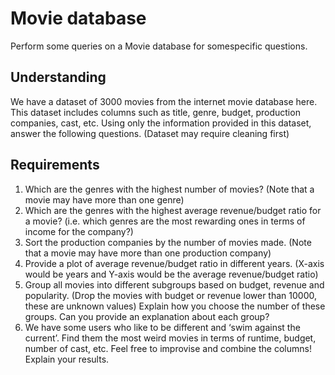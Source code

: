 # Movie database

Perform some queries on a Movie database for somespecific questions.

## Understanding

We have a dataset of 3000 movies from the internet movie database here. This dataset includes columns such as title, genre, budget, production companies, cast, etc. Using only the information provided in this dataset, answer the following questions. (Dataset may require cleaning first)

## Requirements

1.	Which are the genres with the highest number of movies? (Note that a movie may have more than one genre)
2.	Which are the genres with the highest average revenue/budget ratio for a movie? (i.e. which genres are the most rewarding ones in terms of income for the company?)
3.	Sort the production companies by the number of movies made. (Note that a movie may have more than one production company)
4.	Provide a plot of average revenue/budget ratio in different years. (X-axis would be years and Y-axis would be the average revenue/budget ratio)
5.	Group all movies into different subgroups based on budget, revenue and popularity. (Drop the movies with budget or revenue lower than 10000, these are unknown values)
Explain how you choose the number of these groups. Can you provide an explanation about each group?
6.	We have some users who like to be different and ‘swim against the current’. Find them the most weird movies in terms of runtime, budget, number of cast, etc. Feel free to improvise and combine the columns! Explain your results.

